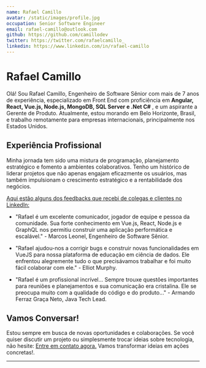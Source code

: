 ```yaml
---
name: Rafael Camillo
avatar: /static/images/profile.jpg
occupation: Senior Software Engineer
email: rafael-camillo@outlook.com
github: https://github.com/camillodev
twitter: https://twitter.com/rafaelcamillo_
linkedin: https://www.linkedin.com/in/rafael-camillo
---
```


# Rafael Camillo

Olá! Sou Rafael Camillo, Engenheiro de Software Sênior com mais de 7 anos de experiência, especializado em Front End com proficiência em **Angular, React, Vue.js, Node.js, MongoDB, SQL Server e .Net C#**
, e um aspirante a Gerente de Produto. Atualmente, estou morando em Belo Horizonte, Brasil, e trabalho remotamente para empresas internacionais, principalmente nos Estados Unidos.

## Experiência Profissional

Minha jornada tem sido uma mistura de programação, planejamento estratégico e fomento a ambientes colaborativos. Tenho um histórico de liderar projetos que não apenas engajam eficazmente os usuários, mas também impulsionam o crescimento estratégico e a rentabilidade dos negócios.

[Aqui estão alguns dos feedbacks que recebi de colegas e clientes no LinkedIn:](https://www.linkedin.com/in/rafael-camillo/details/recommendations/)

- "Rafael é um excelente comunicador, jogador de equipe e pessoa da comunidade. Sua forte conhecimento em Vue.js, React, Node.js e GraphQL nos permitiu construir uma aplicação performática e escalável." - Marcos Leonel, Engenheiro de Software Sênior.

- "Rafael ajudou-nos a corrigir bugs e construir novas funcionalidades em VueJS para nossa plataforma de educação em ciência de dados. Ele enfrentou alegremente tudo o que precisávamos trabalhar e foi muito fácil colaborar com ele." - Elliot Murphy.

- "Rafael é um profissional incrível... Sempre trouxe questões importantes para reuniões e planejamentos e sua comunicação era cristalina. Ele se preocupa muito com a qualidade do código e do produto..." - Armando Ferraz Graça Neto, Java Tech Lead.

## Vamos Conversar!

Estou sempre em busca de novas oportunidades e colaborações. Se você quiser discutir um projeto ou simplesmente trocar ideias sobre tecnologia, não hesite: [Entre em contato agora.](mailto:rafael-camillo@outlook.com) Vamos transformar ideias em ações concretas!.

---
